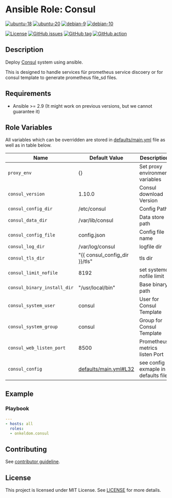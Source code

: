# Ansible Role: Consul

[![ubuntu-18](https://img.shields.io/badge/ubuntu-18.x-orange?style=flat&logo=ubuntu)](https://ubuntu.com/)
[![ubuntu-20](https://img.shields.io/badge/ubuntu-20.x-orange?style=flat&logo=ubuntu)](https://ubuntu.com/)
[![debian-9](https://img.shields.io/badge/debian-9.x-orange?style=flat&logo=debian)](https://www.debian.org/)
[![debian-10](https://img.shields.io/badge/debian-10.x-orange?style=flat&logo=debian)](https://www.debian.org/)

[![License](https://img.shields.io/badge/license-MIT%20License-brightgreen.svg?style=flat)](https://opensource.org/licenses/MIT)
[![GitHub issues](https://img.shields.io/github/issues/OnkelDom/ansible-role-consul?style=flat)](https://github.com/OnkelDom/ansible-role-consul/issues)
[![GitHub tag](https://img.shields.io/github/tag/OnkelDom/ansible-role-consul.svg?style=flat)](https://github.com/OnkelDom/ansible-role-consul/tags)
[![GitHub action](https://github.com/OnkelDom/ansible-role-consul/workflows/ansible-lint/badge.svg)](https://github.com/OnkelDom/ansible-role-consul)

## Description

Deploy [Consul](https://github.com/hashicorp/consul) system using ansible.

This is designed to handle services für prometheus service discoery or for consul template to generate prometheus file_sd files.

## Requirements

- Ansible >= 2.9 (It might work on previous versions, but we cannot guarantee it)

## Role Variables

All variables which can be overridden are stored in [defaults/main.yml](defaults/main.yml) file as well as in table below.

| Name           | Default Value | Description                        |
| -------------- | ------------- | -----------------------------------|
| `proxy_env` |  {} | Set proxy environment variables |
| `consul_version` | 1.10.0 | Consul download Version |
| `consul_config_dir` | /etc/consul | Config Path |
| `consul_data_dir` | /var/lib/consul | Data store path |
| `consul_config_file` | config.json | Config file name |
| `consul_log_dir` | /var/log/consul | logfile dir |
| `consul_tls_dir` | "{{ consul_config_dir }}/tls" | tls dir |
| `consul_limit_nofile` | 8192 | set systemd nofile limit |
| `consul_binary_install_dir` | "/usr/local/bin" | Base binary path |
| `consul_system_user` | consul | User for Consul Template |
| `consul_system_group` | consul | Group for Consul Template |
| `consul_web_listen_port` | 8500 | Prometheus metrics listen Port |
| `consul_config` | [defaults/main.yml#L32](defaults/main.yml#L32) | see config exmaple in defaults file |

## Example

### Playbook

```yaml
---
- hosts: all
  roles:
  - onkeldom.consul
```

## Contributing

See [contributor guideline](CONTRIBUTING.md).

## License

This project is licensed under MIT License. See [LICENSE](/LICENSE) for more details.
